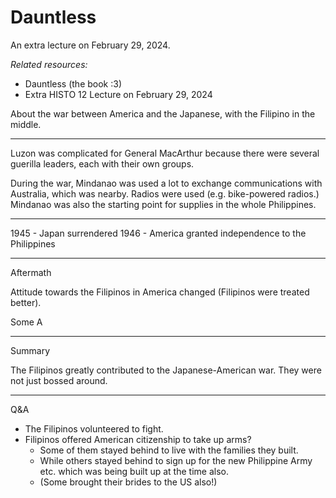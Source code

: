 # Dauntless
An extra lecture on February 29, 2024.

*Related resources:*
- Dauntless (the book :3)
- Extra HISTO 12 Lecture on February 29, 2024

About the war between America and the Japanese, with the Filipino in the middle.

---

Luzon was complicated for General MacArthur because there were several guerilla leaders, each with their own groups.

During the war, Mindanao was used a lot to exchange communications with Australia, which was nearby. Radios were used (e.g. bike-powered radios.) Mindanao was also the starting point for supplies in the whole Philippines.

---

1945 - Japan surrendered
1946 - America granted independence to the Philippines

---

Aftermath

Attitude towards the Filipinos in America changed (Filipinos were treated better).

Some A

---

Summary

The Filipinos greatly contributed to the Japanese-American war. They were not just bossed around.

---

Q&A

- The Filipinos volunteered to fight.
- Filipinos offered American citizenship to take up arms?
	- Some of them stayed behind to live with the families they built.
	- While others stayed behind to sign up for the new Philippine Army etc. which was being built up at the time also.
	- (Some brought their brides to the US also!)